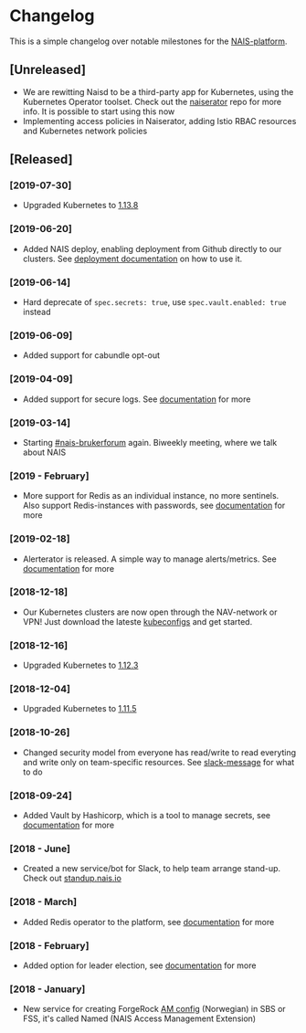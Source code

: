 Changelog
=========

This is a simple changelog over notable milestones for the [NAIS-platform](/content/about/README.md).


## [Unreleased]
- We are rewitting Naisd to be a third-party app for Kubernetes, using the Kubernetes Operator toolset. Check out the [naiserator](https://github.com/nais/naiserator) repo for more info. It is possible to start using this now
- Implementing access policies in Naiserator, adding Istio RBAC resources and Kubernetes network policies

## [Released]

### [2019-07-30]
- Upgraded Kubernetes to [1.13.8](https://github.com/kubernetes/kubernetes/blob/master/CHANGELOG-1.13.md)

### [2019-06-20]
- Added NAIS deploy, enabling deployment from Github directly to our clusters. See [deployment documentation](/content/deploy/README.md) on how to use it.

### [2019-06-14]
- Hard deprecate of `spec.secrets: true`, use `spec.vault.enabled: true` instead

### [2019-06-09]
- Added support for cabundle opt-out

### [2019-04-09]
- Added support for secure logs. See [documentation](/content/logging/secure-logs.md) for more

### [2019-03-14]
- Starting [#nais-brukerforum](https://nav-it.slack.com/messages/CGGTL83GT) again. Biweekly meeting, where we talk about NAIS

### [2019 - February]
- More support for Redis as an individual instance, no more sentinels. Also support Redis-instances with passwords, see [documentation](/content/redis.md) for more
### [2019-02-18]
- Alerterator is released. A simple way to manage alerts/metrics. See [documentation](/content/alerts/README.md) for more

### [2018-12-18]
- Our Kubernetes clusters are now open through the NAV-network or VPN! Just download the lateste [kubeconfigs](https://github.com/navikt/kubeconfigs) and get started.

### [2018-12-16]
- Upgraded Kubernetes to [1.12.3](https://github.com/kubernetes/kubernetes/blob/master/CHANGELOG-1.12.md)

### [2018-12-04]
- Upgraded Kubernetes to [1.11.5](https://github.com/kubernetes/kubernetes/blob/master/CHANGELOG-1.11.md)

### [2018-10-26]
- Changed security model from everyone has read/write to read everyting and write only on team-specific resources. See [slack-message](https://nav-it.slack.com/archives/C5KUST8N6/p1540292509000100) for what to do

### [2018-09-24]
- Added Vault by Hashicorp, which is a tool to manage secrets, see [documentation](/content/secrets/README.md) for more

### [2018 - June]
- Created a new service/bot for Slack, to help team arrange stand-up. Check out [standup.nais.io](https://standup.nais.io/)

### [2018 - March]
- Added Redis operator to the platform, see [documentation](/content/redis.md) for more

### [2018 - February]
- Added option for leader election, see [documentation](/content/leader_election.md) for more

### [2018 - January]
- New service for creating ForgeRock [AM config](/content/authnz/am.md) (Norwegian) in SBS or FSS, it's called Named (NAIS Access Management Extension)
